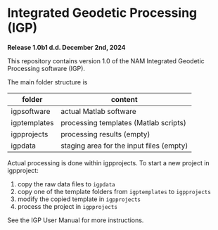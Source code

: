 # Integrated Geodetic Processing (IGP)

**Release 1.0b1 d.d. December 2nd, 2024**

This repository contains version 1.0 of the NAM Integrated Geodetic Processing
software (IGP).

The main folder structure is

| folder       | content                                      |
| ------------ | ---------------------------------------------|
| igpsoftware  | actual Matlab software                       |
| igptemplates | processing templates (Matlab scripts)        |
| igpprojects  | processing results (empty)                   |
| igpdata      |  staging area for the input files (empty)    |

Actual processing is done within igpprojects. To start a new project in igpproject:

1. copy the raw data files to `igpdata`
2. copy one of the template folders from `igptemplates` to `igpprojects`
3. modify the copied template in `igpprojects`
4. process the project in `igpprojects`

See the IGP User Manual for more instructions.
